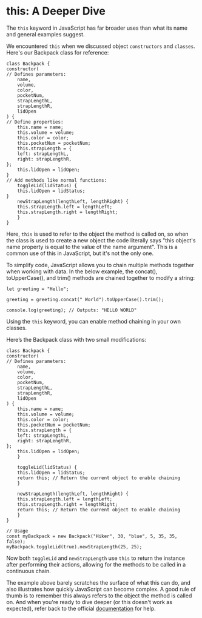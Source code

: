 # this: A Deeper Dive

The `this` keyword in JavaScript has far broader uses than what its name and general examples suggest.

We encountered `this` when we discussed object `constructors` and `classes`. Here's our Backpack class for reference:

```
class Backpack {
constructor(
// Defines parameters:
    name,
    volume,
    color,
    pocketNum,
    strapLengthL,
    strapLengthR,
    lidOpen
) {
// Define properties:
    this.name = name;
    this.volume = volume;
    this.color = color;
    this.pocketNum = pocketNum;
    this.strapLength = {
    left: strapLengthL,
    right: strapLengthR,
};
    this.lidOpen = lidOpen;
}
// Add methods like normal functions:
    toggleLid(lidStatus) {
    this.lidOpen = lidStatus;
}
    newStrapLength(lengthLeft, lengthRight) {
    this.strapLength.left = lengthLeft;
    this.strapLength.right = lengthRight;
    }
}
```

Here, `this` is used to refer to the object the method is called on, so when the class is used to create a new object the code literally says "this object's name property is equal to the value of the name argument". This is a common use of this in JavaScript, but it's not the only one.

To simplify code, JavaScript allows you to chain multiple methods together when working with data. In the below example, the concat(), toUpperCase(), and trim() methods are chained together to modify a string:

```
let greeting = "Hello";

greeting = greeting.concat(" World").toUpperCase().trim();

console.log(greeting); // Outputs: "HELLO WORLD"
```

Using the `this` keyword, you can enable method chaining in your own classes.

Here’s the Backpack class with two small modifications:

```
class Backpack {
constructor(
// Defines parameters:
    name,
    volume,
    color,
    pocketNum,
    strapLengthL,
    strapLengthR,
    lidOpen
) {
    this.name = name;
    this.volume = volume;
    this.color = color;
    this.pocketNum = pocketNum;
    this.strapLength = {
    left: strapLengthL,
    right: strapLengthR,
};
    this.lidOpen = lidOpen;
    }

    toggleLid(lidStatus) {
    this.lidOpen = lidStatus;
    return this; // Return the current object to enable chaining
    }

    newStrapLength(lengthLeft, lengthRight) {
    this.strapLength.left = lengthLeft;
    this.strapLength.right = lengthRight;
    return this; // Return the current object to enable chaining
    }
}

// Usage
const myBackpack = new Backpack("Hiker", 30, "blue", 5, 35, 35, false);
myBackpack.toggleLid(true).newStrapLength(25, 25);
```

Now both `toggleLid` and `newStrapLength` use `this` to return the instance after performing their actions, allowing for the methods to be called in a continuous chain.

The example above barely scratches the surface of what this can do, and also illustrates how quickly JavaScript can become complex. A good rule of thumb is to remember this always refers to the object the method is called on. And when you're ready to dive deeper (or this doesn't work as expected), refer back to the official [documentation](https://developer.mozilla.org/en-US/docs/Web/JavaScript/Reference/Operators/this) for help.
